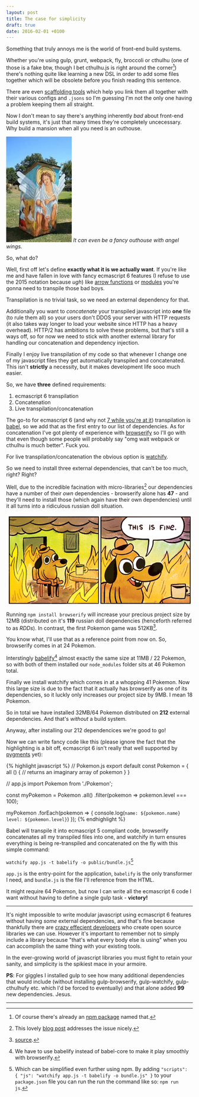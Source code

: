 ```yaml
---
layout: post
title: The case for simplicity
draft: true
date: 2016-02-01 +0100
---
```


Something that truly annoys me is the world of front-end build systems.

Whether you're using gulp, grunt, webpack, fly, broccoli or cthulhu (one of those is a fake
btw, though I bet cthulhu.js is right around the corner[^1]) there's nothing
quite like learning a new DSL in order to add some files together which
will be obsolete before you finish reading this sentence.

There are even [scaffolding tools](http://yeoman.io) which help you link them all together
with their various configs and `.jsons` so I'm guessing I'm not the only one
having a problem keeping them all straight. 

Now I don't mean to say there's anything inherently *bad* about front-end
build systems, it's just that many times they're completely uncecessary. Why build
a mansion when all you need is an outhouse.

![outhouse](/public/images/posts/outhouse.jpg)
*It can even be a fancy outhouse with angel wings.*

So, what do?

Well, first off let's define **exactly what it is we actually want**. If you're like 
me and have fallen in love with fancy ecmascript 6 features (I refuse to use the 2015 notation because *ugh*)
like [arrow functions](http://exploringjs.com/es6/ch_arrow-functions.html) or 
[modules](http://exploringjs.com/es6/ch_modules.html) you're gonna need to transpile those bad boys.

Transpilation is no trivial task, so we need an external dependency for that.

Additionally you want to *concatenate* your transpiled javascript into **one** file (to rule them all) 
so your users don't DDOS your server with HTTP requests (it also takes way longer to load your website 
since HTTP has a heavy overhead). HTTP/2 has ambitions to solve these problems, but
that's still a ways off, so for now we need to stick with another external library for handling
our concatenation and dependency injection.

Finally I enjoy live transpilation of my code so that whenever I change one of my javascript 
files they get automatically transpiled and concatenated. This isn't **strictly** a necessity, but
it makes development life sooo much easier. 

So, we have **three** defined requirements:
  1.  ecmascript 6 transpilation
  2.  Concatenation
  3.  Live transpilation/concatenation

The go-to for ecmascript 6 (and why not [7 while you're at it](http://technologyadvice.github.io/es7-decorators-babel6/)) transpilation is [babel](https://babeljs.io),
so we add that as the first entry to our list of dependencies. As for concatenation
I've got plenty of experience with [browserify](https://browserify.org) so I'll go with that
even though some people will probably say "omg wait webpack or cthulhu is much better". Fuck you. 

For live transpilation/concatenation the obvious option is [watchify](https://github.com/substack/watchify).

So we need to install three external dependencies, that can't be too much, right? Right?

Well, due to the incredible facination with micro-libraries[^2] our dependencies have a 
number of their *own* dependencies - browserify alone has **47** - and they'll need to
install those (which again have their own dependencies) until it all turns into a 
ridiculous russian doll situation.

![fine](/public/images/posts/fine.png)

Running `npm install browserify` will increase your precious project size by 12MB (distributed
on it's **119** russian doll dependencies (henceforth referred to as *RDDs*). In contrast, 
the first Pokemon game was 512KB[^3]. 

You know what, I'll use that as a reference point from now on. 
So, browserify comes in at 24 Pokemon.

Interstingly [babelify](https://github.com/babel/babelify)[^4] almost exactly the same size at 11MB / 22 Pokemon, so with both of them
installed our `node_modules` folder sits at 46 Pokemon total. 

Finally we install watchify which comes in at a whopping 41 Pokemon. Now this large size is due
to the fact that it actually has browserify as one of its dependencies, so it luckly only
increases our project size by 9MB. I mean 18 Pokemon.

So in total we have installed 32MB/64 Pokemon distributed on **212** external dependencies.
And that's *without* a build system.

Anyway, after installing our 212 dependencices we're good to go!

Now we can write fancy code like this (please ignore the fact that the 
highlighting is a bit off, ecmascript 6 isn't really that well 
supported by [pygments](http://pygments.org) yet):

{% highlight javascript %}
// Pokemon.js
export default const Pokemon = {
  all () {
    // returns an imaginary array of pokemon
  }
}

// app.js
import Pokemon from './Pokemon';

const myPokemon = Pokemon
    .all() 
    .filter(pokemon => pokemon.level === 100);

myPokemon
  .forEach(pokemon => {
    console.log(`name: ${pokemon.name} level: ${pokemon.level}`)
  });
{% endhighlight %}

Babel will transpile it into ecmascript 5 compliant code, browserify concatenates all
my transpiled files into one, and watchify in turn ensures everything is being re-transpiled
and concatenated on the fly with this simple command:

`watchify app.js -t babelify -o public/bundle.js`[^5]

`app.js` is the entry-point for the application, `babelify` is the
only transformer I need, and `bundle.js` is the file I'll reference
from the HTML.

It might require 64 Pokemon, but now I can write all the
ecmascript 6 code I want without having to define a single gulp task - **victory!**

---

It's night impossible to write modular javascript using ecmascript 6 
features without having *some* external dependencies, and that's fine
because thankfully there are [crazy effecient developers](https://github.com/substack) who create open source
libraries we can use. However it's important to remember not to simply
include a library because "that's what every body else is using" when 
you can accomplish the same thing with your existing tools.

In the ever-growing world of javascript libraries you must fight
to retain your sanity, and simplicity is the spikiest mace in your armoire.

**PS**: For giggles I installed gulp to see how many additional dependencies
that would include (without installing gulp-browserify, 
gulp-watchify, gulp-cthulhufy etc. which I'd be forced to 
eventually) and that alone added **99** new dependencies. Jesus.

---

[^1]: Of course there's already an [npm package](https://www.npmjs.com/package/cthulhu) named that.
[^2]: This lovely [blog post](https://medium.com/@Rich_Harris/small-modules-it-s-not-quite-that-simple-3ca532d65de4#.ord2vv650) addresses the issue nicely.
[^3]: [source](https://en.wikipedia.org/wiki/Game_Boy#Technical_specifications).
[^4]: We have to use babelify instead of babel-core to make it play smoothly with browserify.
[^5]: Which can be simplified even further using npm. By adding `"scripts": { "js": "watchify app.js -t babelify -o bundle.js" }` to your `package.json` file you can run the run the command like so: `npm run js`.
